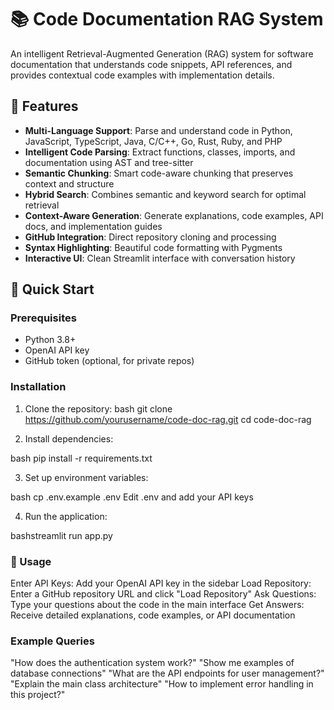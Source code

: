 # 📚 Code Documentation RAG System

An intelligent Retrieval-Augmented Generation (RAG) system for software documentation that understands code snippets, API references, and provides contextual code examples with implementation details.

## 🎯 Features

- **Multi-Language Support**: Parse and understand code in Python, JavaScript, TypeScript, Java, C/C++, Go, Rust, Ruby, and PHP
- **Intelligent Code Parsing**: Extract functions, classes, imports, and documentation using AST and tree-sitter
- **Semantic Chunking**: Smart code-aware chunking that preserves context and structure
- **Hybrid Search**: Combines semantic and keyword search for optimal retrieval
- **Context-Aware Generation**: Generate explanations, code examples, API docs, and implementation guides
- **GitHub Integration**: Direct repository cloning and processing
- **Syntax Highlighting**: Beautiful code formatting with Pygments
- **Interactive UI**: Clean Streamlit interface with conversation history

## 🚀 Quick Start

### Prerequisites

- Python 3.8+
- OpenAI API key
- GitHub token (optional, for private repos)

### Installation

1. Clone the repository:
bash
git clone https://github.com/yourusername/code-doc-rag.git
cd code-doc-rag

2. Install dependencies:

bash
pip install -r requirements.txt

3. Set up environment variables:

bash
cp .env.example .env
Edit .env and add your API keys

4. Run the application:

bashstreamlit run app.py

### 📖 Usage

Enter API Keys: Add your OpenAI API key in the sidebar
Load Repository: Enter a GitHub repository URL and click "Load Repository"
Ask Questions: Type your questions about the code in the main interface
Get Answers: Receive detailed explanations, code examples, or API documentation

### Example Queries

"How does the authentication system work?"
"Show me examples of database connections"
"What are the API endpoints for user management?"
"Explain the main class architecture"
"How to implement error handling in this project?"
